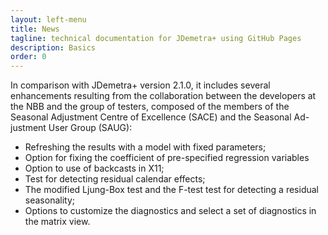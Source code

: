 ```yaml
---
layout: left-menu
title: News
tagline: technical documentation for JDemetra+ using GitHub Pages
description: Basics
order: 0
---
```


In comparison with JDemetra+ version 2.1.0, it includes several enhancements resulting from the collaboration between the developers at the NBB and the group of testers, composed of the members of the Seasonal Adjustment Centre of Excellence (SACE) and the Seasonal Ad-justment User Group (SAUG):
* Refreshing the results with a model with fixed parameters;
* Option for fixing the coefficient of pre-specified regression variables
* Option to use of backcasts in X11;
* Test for detecting residual calendar effects;
* The modified Ljung-Box test and the F-test test for detecting a residual seasonality;
* Options to customize the diagnostics and select a set of diagnostics in the matrix view.

